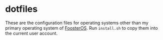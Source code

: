 dotfiles
========

These are the configuration files for operating systems other than my primary operating system of [FoosterOS](https://github.com/lilyinstarlight/foosteros). Run `install.sh` to copy them into the current user account.
